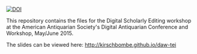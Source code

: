 [![DOI](https://zenodo.org/badge/DOI/10.5281/zenodo.2600543.svg)](https://doi.org/10.5281/zenodo.2600543)

This repository contains the files for the Digital Scholarly Editing workshop at the American Antiquarian Society's Digital Antiquarian Conference and Workshop, May/June 2015.

The slides can be viewed here: http://kirschbombe.github.io/daw-tei
